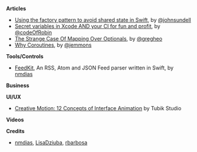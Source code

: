 **Articles**

* [Using the factory pattern to avoid shared state in Swift](https://www.swiftbysundell.com/posts/using-the-factory-pattern-to-avoid-shared-state-in-swift), by [@johnsundell](https://twitter.com/johnsundell)
* [Secret variables in Xcode AND your CI for fun and profit](https://medium.com/flawless-app-stories/secret-variables-in-xcode-and-your-ci-for-fun-and-profit-d387a50475d7), by [@codeOfRobin](https://twitter.com/codeOfRobin)
* [The Strange Case Of Mapping Over Optionals](https://swiftunboxed.com/lang/optionals-map-flatmap/), by [@gregheo](https://twitter.com/gregheo)
* [Why Coroutines](http://www.figure.ink/blog/2017/9/4/expressive-coroutines), by [@jemmons](https://twitter.com/jemmons)

**Tools/Controls**

* [FeedKit](https://github.com/nmdias/FeedKit), An RSS, Atom and JSON Feed parser written in Swift, by [nmdias](https://github.com/nmdias)

**Business**

**UI/UX**

* [Creative Motion: 12 Concepts of Interface Animation](https://uxplanet.org/creative-motion-12-concepts-of-interface-animation-2c32f674aecb) by Tubik Studio

**Videos**

**Credits**

* [nmdias](https://github.com/nmdias), [LisaDziuba](https://github.com/LisaDziuba), [rbarbosa](https://github.com/rbarbosa)
